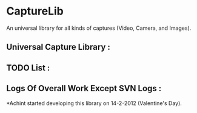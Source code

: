 CaptureLib
==========

An universal library for all kinds of captures (Video, Camera, and Images).

Universal Capture Library :
--------------------------

TODO List :
-----------





Logs Of Overall Work Except SVN Logs :
--------------------------------------

*Achint started developing this library on 14-2-2012 (Valentine's Day).
